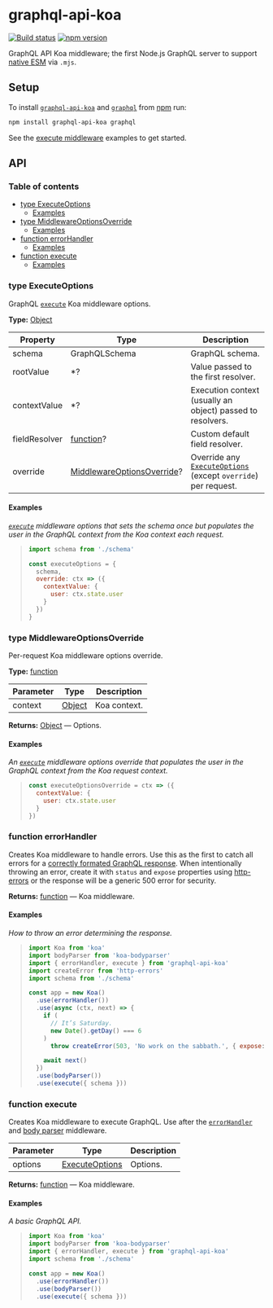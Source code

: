 # graphql-api-koa

[![Build status](https://travis-ci.org/jaydenseric/graphql-api-koa.svg?branch=master)](https://travis-ci.org/jaydenseric/graphql-api-koa) [![npm version](https://badgen.now.sh/npm/v/graphql-api-koa)](https://npm.im/graphql-api-koa)

GraphQL API Koa middleware; the first Node.js GraphQL server to support [native ESM](https://nodejs.org/api/esm.html) via `.mjs`.

## Setup

To install [`graphql-api-koa`](https://npm.im/graphql-api-koa) and [`graphql`](https://npm.im/graphql) from [npm](https://npmjs.com) run:

```sh
npm install graphql-api-koa graphql
```

See the [execute middleware](#function-execute) examples to get started.

## API

### Table of contents

- [type ExecuteOptions](#type-executeoptions)
  - [Examples](#examples)
- [type MiddlewareOptionsOverride](#type-middlewareoptionsoverride)
  - [Examples](#examples-1)
- [function errorHandler](#function-errorhandler)
  - [Examples](#examples-2)
- [function execute](#function-execute)
  - [Examples](#examples-3)

### type ExecuteOptions

GraphQL [`execute`](#function-execute) Koa middleware options.

**Type:** [Object](https://developer.mozilla.org/javascript/reference/global_objects/object)

| Property      | Type                                                                                    | Description                                                                            |
| ------------- | --------------------------------------------------------------------------------------- | -------------------------------------------------------------------------------------- |
| schema        | GraphQLSchema                                                                           | GraphQL schema.                                                                        |
| rootValue     | \*?                                                                                     | Value passed to the first resolver.                                                    |
| contextValue  | \*?                                                                                     | Execution context (usually an object) passed to resolvers.                             |
| fieldResolver | [function](https://developer.mozilla.org/javascript/reference/global_objects/function)? | Custom default field resolver.                                                         |
| override      | [MiddlewareOptionsOverride](#type-middlewareoptionsoverride)?                           | Override any [`ExecuteOptions`](#type-executeoptions) (except `override`) per request. |

#### Examples

_[`execute`](#function-execute) middleware options that sets the schema once but populates the user in the GraphQL context from the Koa context each request._

> ```js
> import schema from './schema'
>
> const executeOptions = {
>   schema,
>   override: ctx => ({
>     contextValue: {
>       user: ctx.state.user
>     }
>   })
> }
> ```

### type MiddlewareOptionsOverride

Per-request Koa middleware options override.

**Type:** [function](https://developer.mozilla.org/javascript/reference/global_objects/function)

| Parameter | Type                                                                               | Description  |
| --------- | ---------------------------------------------------------------------------------- | ------------ |
| context   | [Object](https://developer.mozilla.org/javascript/reference/global_objects/object) | Koa context. |

**Returns:** [Object](https://developer.mozilla.org/javascript/reference/global_objects/object) — Options.

#### Examples

_An [`execute`](#function-execute) middleware options override that populates the user in the GraphQL context from the Koa request context._

> ```js
> const executeOptionsOverride = ctx => ({
>   contextValue: {
>     user: ctx.state.user
>   }
> })
> ```

### function errorHandler

Creates Koa middleware to handle errors. Use this as the first to catch all errors for a [correctly formated GraphQL response](http://facebook.github.io/graphql/October2016/#sec-Errors). When intentionally throwing an error, create it with `status` and `expose` properties using [http-errors](https://npm.im/http-errors) or the response will be a generic 500 error for security.

**Returns:** [function](https://developer.mozilla.org/javascript/reference/global_objects/function) — Koa middleware.

#### Examples

_How to throw an error determining the response._

> ```js
> import Koa from 'koa'
> import bodyParser from 'koa-bodyparser'
> import { errorHandler, execute } from 'graphql-api-koa'
> import createError from 'http-errors'
> import schema from './schema'
>
> const app = new Koa()
>   .use(errorHandler())
>   .use(async (ctx, next) => {
>     if (
>       // It’s Saturday.
>       new Date().getDay() === 6
>     )
>       throw createError(503, 'No work on the sabbath.', { expose: true })
>
>     await next()
>   })
>   .use(bodyParser())
>   .use(execute({ schema }))
> ```

### function execute

Creates Koa middleware to execute GraphQL. Use after the [`errorHandler`](#function-errorhandler) and [body parser](https://npm.im/koa-bodyparser) middleware.

| Parameter | Type                                   | Description |
| --------- | -------------------------------------- | ----------- |
| options   | [ExecuteOptions](#type-executeoptions) | Options.    |

**Returns:** [function](https://developer.mozilla.org/javascript/reference/global_objects/function) — Koa middleware.

#### Examples

_A basic GraphQL API._

> ```js
> import Koa from 'koa'
> import bodyParser from 'koa-bodyparser'
> import { errorHandler, execute } from 'graphql-api-koa'
> import schema from './schema'
>
> const app = new Koa()
>   .use(errorHandler())
>   .use(bodyParser())
>   .use(execute({ schema }))
> ```
